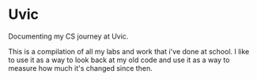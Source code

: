 # Uvic
Documenting my CS journey at Uvic.

This is a compilation of all my labs and work that i've done at school. I like to use it as a way to look back at my old code and use it as a way to measure how much it's changed since then.